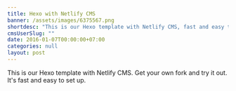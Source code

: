 ```yaml
---
title: Hexo with Netlify CMS
banner: /assets/images/6375567.png
shortdesc: "This is our Hexo template with Netlify CMS, fast and easy to set up."
cmsUserSlug: ""
date: 2016-01-07T00:00:00+07:00
categories: null
layout: post
---
```


This is our Hexo template with Netlify CMS.  Get your own fork and try it out. It's fast and easy to set up.
